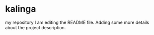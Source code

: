 # kalinga
my repository 
I am editing the README file. Adding some more details about the project description.
